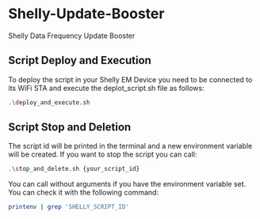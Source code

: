 # Shelly-Update-Booster

Shelly Data Frequency Update Booster

## Script Deploy and Execution

To deploy the script in your Shelly EM Device you need to be connected to its WiFi STA and execute the deplot_script.sh file as follows:

```bash
.\deploy_and_execute.sh
```

## Script Stop and Deletion

The script id will be printed in the terminal and a new environment variable will be created. If you want to stop the script you can call:

```bash
.\stop_and_delete.sh {your_script_id}
```

You can call without arguments if you have the environment variable set. You can check it with the following command:

```bash
printenv | grep 'SHELLY_SCRIPT_ID'
```
